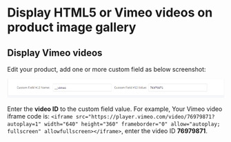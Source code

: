 # Display HTML5 or Vimeo videos on product image gallery

## Display Vimeo videos

Edit your product, add one or more custom field as below screenshot:

![vimeo-custom-field](img/vimeo-custom-field.png)

Enter the **video ID** to the custom field value. For example, Your Vimeo video iframe code is: `<iframe src="https://player.vimeo.com/video/76979871?autoplay=1" width="640" height="360" frameborder="0" allow="autoplay; fullscreen" allowfullscreen></iframe>`, enter the video ID **76979871**.




